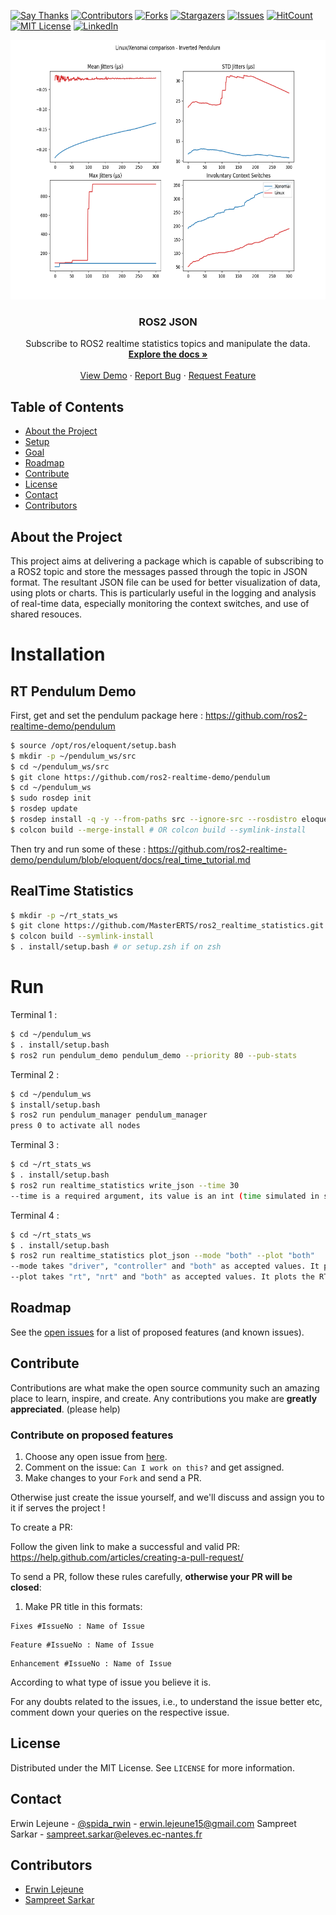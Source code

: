 [![Say Thanks][saythanks-shield]][saythanks-url]
[![Contributors][contributors-shield]][contributors-url]
[![Forks][forks-shield]][forks-url]
[![Stargazers][stars-shield]][stars-url]
[![Issues][issues-shield]][issues-url]
[![HitCount](http://hits.dwyl.com/mastererts/ros2_realtime_statistics.svg)](http://hits.dwyl.com/mastererts/ros2_realtime_statistics)
[![MIT License][license-shield]][license-url]
[![LinkedIn][linkedin-shield]][linkedin-url]

<p align="center">
    <!--- relative path means image/image.png instead of https://etc... -->
    <img src="data/not_stressed/rt_nrt_Driver_comparison.png" width="600" height="415">                           
</a>

  <h3 align="center">ROS2 JSON</h3>

  <p align="center">
    Subscribe to ROS2 realtime statistics topics and manipulate the data.
    <br />
    <a href="https://github.com/MasterERTS/ros2_json/blob/master/README.md"><strong>Explore the docs »</strong></a>
    <br />
    <br />
    <a href="https://github.com/MasterERTS/ros2_json">View Demo</a>
    ·
    <a href="https://github.com/MasterERTS/ros2_json/issues">Report Bug</a>
    ·
    <a href="https://github.com/MasterERTS/ros2_json/issues">Request Feature</a>
  </p>
</p>

## Table of Contents

* [About the Project](#about-the-project)
* [Setup](#setup)
* [Goal](#goal)
* [Roadmap](#roadmap)
* [Contribute](#contribute)
* [License](#license)
* [Contact](#contact)
* [Contributors](#contributors)

## About the Project

This project aims at delivering a package which is capable of subscribing to a ROS2 topic and store the messages passed through the topic in JSON format. The resultant JSON file can be used for better visualization of data, using plots or charts. This is particularly useful in the logging and analysis of real-time data, especially monitoring the context switches, and use of shared resouces.

# Installation

## RT Pendulum Demo

First, get and set the pendulum package here : https://github.com/ros2-realtime-demo/pendulum

```sh
$ source /opt/ros/eloquent/setup.bash
$ mkdir -p ~/pendulum_ws/src
$ cd ~/pendulum_ws/src
$ git clone https://github.com/ros2-realtime-demo/pendulum
$ cd ~/pendulum_ws
$ sudo rosdep init
$ rosdep update
$ rosdep install -q -y --from-paths src --ignore-src --rosdistro eloquent
$ colcon build --merge-install # OR colcon build --symlink-install
```

Then try and run some of these : https://github.com/ros2-realtime-demo/pendulum/blob/eloquent/docs/real_time_tutorial.md

## RealTime Statistics

```sh
$ mkdir -p ~/rt_stats_ws
$ git clone https://github.com/MasterERTS/ros2_realtime_statistics.git
$ colcon build --symlink-install
$ . install/setup.bash # or setup.zsh if on zsh
```

# Run 
Terminal 1 :
```sh
$ cd ~/pendulum_ws
$ . install/setup.bash
$ ros2 run pendulum_demo pendulum_demo --priority 80 --pub-stats
```
Terminal 2 :
```sh
$ cd ~/pendulum_ws
$ install/setup.bash
$ ros2 run pendulum_manager pendulum_manager
press 0 to activate all nodes
```
Terminal 3 :
```sh
$ cd ~/rt_stats_ws
$ . install/setup.bash
$ ros2 run realtime_statistics write_json --time 30
--time is a required argument, its value is an int (time simulated in seconds)
```
Terminal 4 : 
```sh
$ cd ~/rt_stats_ws
$ . install/setup.bash
$ ros2 run realtime_statistics plot_json --mode "both" --plot "both"
--mode takes "driver", "controller" and "both" as accepted values. It plots the corresponding data set.
--plot takes "rt", "nrt" and "both" as accepted values. It plots the RT dataset, the NRT dataset or compares both.
```

## Roadmap

See the [open issues](https://github.com/guilyx/gantt-trampoline/issues) for a list of proposed features (and known issues).

## Contribute

Contributions are what make the open source community such an amazing place to learn, inspire, and create. Any contributions you make are **greatly appreciated**. (please help)

### Contribute on proposed features

1. Choose any open issue from [here](https://github.com/guilyx/gantt-trampoline/issues).
2. Comment on the issue: `Can I work on this?` and get assigned.
3. Make changes to your `Fork` and send a PR.

Otherwise just create the issue yourself, and we'll discuss and assign you to it if serves the project !

To create a PR:

Follow the given link to make a successful and valid PR: https://help.github.com/articles/creating-a-pull-request/

To send a PR, follow these rules carefully, **otherwise your PR will be closed**:

1. Make PR title in this formats:
```
Fixes #IssueNo : Name of Issue
```
```
Feature #IssueNo : Name of Issue
```
```
Enhancement #IssueNo : Name of Issue
```

According to what type of issue you believe it is.

For any doubts related to the issues, i.e., to understand the issue better etc, comment down your queries on the respective issue.

## License

Distributed under the MIT License. See `LICENSE` for more information.

## Contact

Erwin Lejeune - [@spida_rwin](https://twitter.com/spida_rwin) - erwin.lejeune15@gmail.com
Sampreet Sarkar - sampreet.sarkar@eleves.ec-nantes.fr

## Contributors

- [Erwin Lejeune](https://github.com/Guilyx)
- [Sampreet Sarkar](https://github.com/sampreets3)

[saythanks-shield]:https://img.shields.io/badge/Say%20Thanks-!-1EAEDB.svg?style=flat_square
[saythanks-url]:https://saythanks.io/to/erwin.lejeune15%40gmail.com
[contributors-shield]: https://img.shields.io/github/contributors/mastererts/ros2_realtime_statistics.svg?style=flat-square
[contributors-url]: https://github.com/mastererts/ros2_realtime_statistics/graphs/contributors
[forks-shield]: https://img.shields.io/github/forks/mastererts/ros2_realtime_statistics.svg?style=flat-square
[forks-url]: https://github.com/mastererts/ros2_realtime_statistics/network/members
[stars-shield]: https://img.shields.io/github/stars/mastererts/ros2_realtime_statistics.svg?style=flat-square
[stars-url]: https://github.com/mastererts/ros2_realtime_statistics/stargazers
[issues-shield]: https://img.shields.io/github/issues/mastererts/ros2_realtime_statistics.svg?style=flat-square
[issues-url]: https://github.com/mastererts/ros2_realtime_statistics/issues
[license-shield]: https://img.shields.io/github/license/mastererts/ros2_realtime_statistics.svg?style=flat-square
[license-url]: https://github.com/mastererts/ros2_realtime_statistics/blob/master/LICENSE.md
[linkedin-shield]: https://img.shields.io/badge/-LinkedIn-black.svg?style=flat-square&logo=linkedin&colorB=555
[linkedin-url]: https://linkedin.com/in/erwinlejeune-lkn
